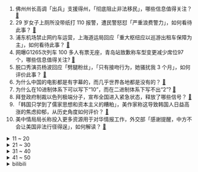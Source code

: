1. 佛州州长高调「出兵」支援得州，「彻底阻止非法移民」，哪些信息值得关注？ [:link:](https://www.zhihu.com/question/642490125)
2. 29 岁女子上厕所没带纸打 110 报警，遭民警怒怼「严重浪费警力」，如何看待此事？ [:link:](https://www.zhihu.com/question/642470558)
3. 浦东机场禁止网约车运营，上海道运局回应「重大枢纽应以巡游出租车保障为主」，如何看待此事？ [:link:](https://www.zhihu.com/question/642480396)
4. 网曝G1265次列车 100 多人有票无座，青岛站致歉称车型变更减少席位97个，哪些信息值得关注? [:link:](https://www.zhihu.com/question/642527801)
5. 脱口秀演员杨波回应「劈腿粉丝」，「只有接吻行为，她骚扰我 3 个月」，如何评价此事？ [:link:](https://www.zhihu.com/question/642490538)
6. 为什么中国的电影都是有字幕的，而几乎世界各地都是没有的？ [:link:](https://www.zhihu.com/question/547929535)
7. 为什么在10进制体系下可以写下“10”，而在二进制体系下写不出“2”? [:link:](https://www.zhihu.com/question/641466047)
8. 拜登政府制裁以色列极端分子，宣布全国进入紧急状态，释放了哪些信号？ [:link:](https://www.zhihu.com/question/642489521)
9. 「韩国只学到了儒家思想和资本主义的糟粕」，美作家称这导致韩国人日益高涨的焦虑抑郁，从历史角度如何评价？ [:link:](https://www.zhihu.com/question/642304857)
10. 美中情局局长称投入更多资源用于对华情报工作，外交部「感谢提醒，中方不会让美国非法行径得逞」，如何解读？ [:link:](https://www.zhihu.com/question/642527204)
<details>
<summary>11 ~ 20</summary>

11. 卡塔尔亚洲杯韩国 2:1 加时逆转澳大利亚进四强，孙兴慜造点+任意球破门+跪地痛哭，如何评价这场比赛？ [:link:](https://www.zhihu.com/question/642615304)
12. 如何看待“Linux 中国” 开源社区，停止运营？ [:link:](https://www.zhihu.com/question/642326701)
13. 詹姆斯现在还想着夺冠吗？ [:link:](https://www.zhihu.com/question/642300142)
14. 宇航员进入外太空食量变大还是变小，为什么？ [:link:](https://www.zhihu.com/question/598543406)
15. 中央气象台发布冰冻橙色预警、暴雪黄色预警，河南安徽湖北湖南等地有大到暴雪，需注意什么？会持续多久？ [:link:](https://www.zhihu.com/question/642467739)
16. 如何评价吴磊、赵今麦主演的《在暴雪时分》？ [:link:](https://www.zhihu.com/question/642496779)
17. 如何看待刘易斯·汉密尔顿将在 2025 年加入法拉利？ [:link:](https://www.zhihu.com/question/642432510)
18. 在你的工作中，你认为哪些形式主义的工作是你无法忍受的？ [:link:](https://www.zhihu.com/question/641400014)
19. 如果改造身体能年入百万，你愿意吗？ [:link:](https://www.zhihu.com/question/642557967)
20. 为什么南北方小年差一天？你们那边小年有什么习俗？ [:link:](https://www.zhihu.com/question/642460889)
</details>
<details>
<summary>21 ~ 30</summary>

21. 人究竟为什么要上班？工作对于我们来说有何重要性？ [:link:](https://www.zhihu.com/question/642490610)
22. 为什么“在家喝茶”的“喝”要使用“飲み”而不能使用“飲む”？ [:link:](https://www.zhihu.com/question/642045457)
23. 网文是怎么从亚文化发展成主流文化的，反应了什么？ [:link:](https://www.zhihu.com/question/642437086)
24. 世卫最新报告显示「肺癌成为全球新增病例数最多癌症」，成因是什么？如何预防此类疾病？ [:link:](https://www.zhihu.com/question/642518477)
25. 宁波人年夜饭餐桌上必不可少的菜有哪些？ [:link:](https://www.zhihu.com/question/641944860)
26. 在国外旅行时，你发现过哪些中国符号？ [:link:](https://www.zhihu.com/question/641372499)
27. 欧盟终于通过 500  亿欧元对乌援助，这笔援助对目前俄乌局势、欧盟与美国有何意义？ [:link:](https://www.zhihu.com/question/642487703)
28. 2024年汽车行业还会像2023年那样卷吗？ [:link:](https://www.zhihu.com/question/639470898)
29. 中国哪些城市依然有保存完好的城墙？ [:link:](https://www.zhihu.com/question/31389132)
30. 恒大地产公告 2023 年涉及未能清偿的到期债务累计约 2978.1 亿元，哪些信息值得关注？ [:link:](https://www.zhihu.com/question/642469136)
</details>
<details>
<summary>31 ~ 40</summary>

31. 西班牙宣布继续资助近东救济工程处，联合国报告员称其为「欧洲国家的道德高地」，如何评价？ [:link:](https://www.zhihu.com/question/641978912)
32. 意识到公司是个巨大的「草台班子」，如何在这样的环境下好好生存？ [:link:](https://www.zhihu.com/question/642441823)
33. 在你的家乡有哪些「年味儿很足」的活动，值得去游玩打卡？ [:link:](https://www.zhihu.com/question/637991987)
34. 科技巨头最新「成绩单」，苹果大中华区营收下降 13%，Meta、亚马逊业绩大增，哪些信息值得关注？ [:link:](https://www.zhihu.com/question/642470204)
35. 2024 年进口网络游戏审批信息发布，共 32 款游戏获批，哪些游戏值得期待？ [:link:](https://www.zhihu.com/question/642467570)
36. 黑利称得州有权脱离美国，佛州州长称将派遣国民警卫队帮助得州应对非法移民，事态是否会进一步扩大？ [:link:](https://www.zhihu.com/question/642479775)
37. 有基金公司已将直播纳入基金经理考核体系中，考核中占比会超过 10 % ，将带来哪些影响？ [:link:](https://www.zhihu.com/question/642527659)
38. 河南暴雪高速堵车超十公里，医生称谨防车内一氧化碳中毒，堵车过程中需要注意哪些问题？ [:link:](https://www.zhihu.com/question/642527731)
39. 河南省进入本轮降雪最强时段，全省超八成高速收费站处于关闭状态，你那里的雪有多大？春节出行要注意什么？ [:link:](https://www.zhihu.com/question/642465682)
40. 多方释疑「12306上买不到票，为何第三方平台却显示有票？」，哪些信息值得关注？ [:link:](https://www.zhihu.com/question/642416902)
</details>
<details>
<summary>41 ~ 50</summary>

41. 国家金融监管总局发布《流动资金贷款管理办法》等三个文件，哪些信息值得关注？将带来哪些影响？ [:link:](https://www.zhihu.com/question/642529214)
42. 很多人都说手机行业变天了，为什么 vivo 连续三年领先国产市场份额？销量排名真有如此重要吗？ [:link:](https://www.zhihu.com/question/642511164)
43. 昆明有开发商宣布买房就送一年菜地使用权，昆明新房成交面积大幅下滑，如何看待昆明楼市行情？ [:link:](https://www.zhihu.com/question/642469151)
44. 春节假期怎么拍出红红火火的年味照片？ [:link:](https://www.zhihu.com/question/638572785)
45. 今年过年回家你有特别想见到的人吗？ [:link:](https://www.zhihu.com/question/642364909)
46. 网友质疑胖东来一件羽绒服仅赚3毛钱，工作人员回应「属实，让利促销」，如何看待此事？胖东来不亏钱吗？ [:link:](https://www.zhihu.com/question/642471255)
47. 如果让你来补完这条龙，你会画出什么样的创意画作？ [:link:](https://www.zhihu.com/question/641826562)
48. 有没有觉得特别对不起孩子的一瞬间? [:link:](https://www.zhihu.com/question/642153860)
49. 怎么快速且不反弹地减肥？ [:link:](https://www.zhihu.com/question/641736560)
50. 你吃过的最难忘的年夜饭是什么？有什么样的故事？ [:link:](https://www.zhihu.com/question/639791819)
</details><details>
<summary>bilibili</summary>

</details>
